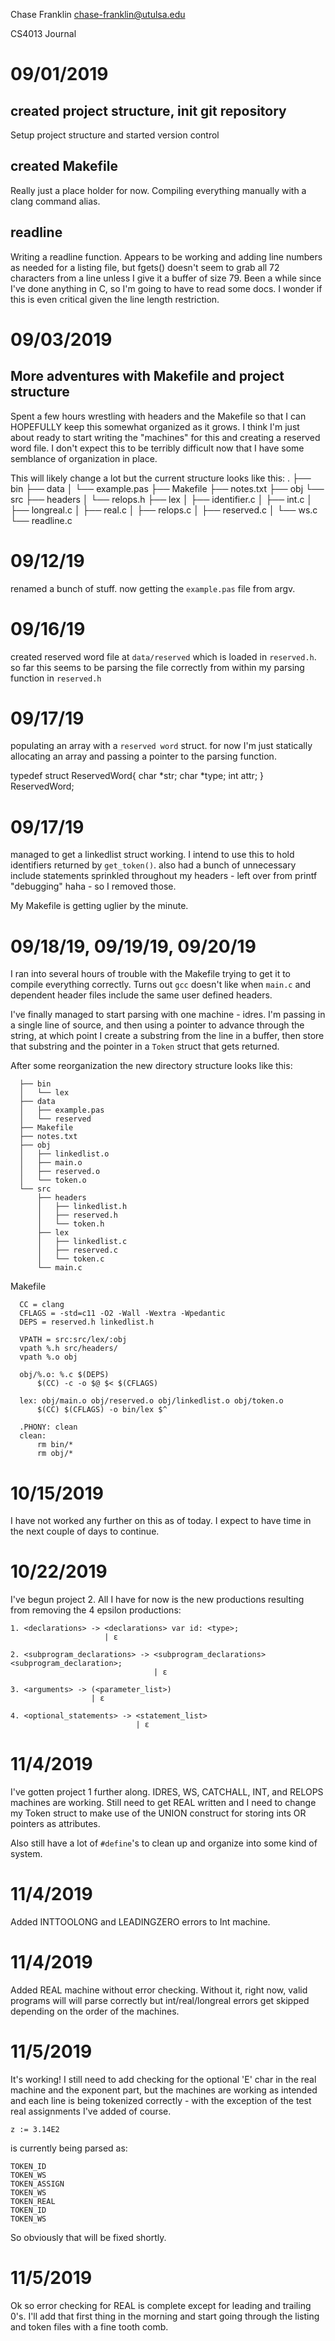 Chase Franklin
chase-franklin@utulsa.edu

CS4013 Journal

# 09/01/2019

## created project structure, init git repository
   Setup project structure and started version control

## created Makefile
   Really just a place holder for now. Compiling everything manually with a
   clang command alias.

## readline
   Writing a readline function. Appears to be working and adding line numbers
   as needed for a listing file, but fgets() doesn't seem to grab all 72
   characters from a line unless I give it a buffer of size 79. Been a while
   since I've done anything in C, so I'm going to have to read some docs. I
   wonder if this is even critical given the line length restriction.

# 09/03/2019

## More adventures with Makefile and project structure

   Spent a few hours wrestling with headers and the Makefile so that I can 
   HOPEFULLY keep this somewhat organized as it grows. I think I'm just about
   ready to start writing the "machines" for this and creating a reserved word
   file. I don't expect this to be terribly difficult now that I have some
   semblance of organization in place.

   This will likely change a lot but the current structure looks like this:
   .
   ├── bin
   ├── data
   │   └── example.pas
   ├── Makefile
   ├── notes.txt
   ├── obj
   └── src
       ├── headers
       │   └── relops.h
       ├── lex
       │   ├── identifier.c
       │   ├── int.c
       │   ├── longreal.c
       │   ├── real.c
       │   ├── relops.c
       │   ├── reserved.c
       │   └── ws.c
       └── readline.c


# 09/12/19

  renamed a bunch of stuff. now getting the `example.pas` file from argv.

# 09/16/19

  created reserved word file at `data/reserved` which is loaded in `reserved.h`.
  so far this seems to be parsing the file correctly from within my parsing
  function in `reserved.h`


# 09/17/19

  populating an array with a `reserved word` struct. for now I'm just statically
  allocating an array and passing a pointer to the parsing function.

  typedef struct ReservedWord{
  char *str;
  char *type;
  int attr;
  } ReservedWord;

# 09/17/19

  managed to get a linkedlist struct working. I intend to use this to hold
  identifiers returned by `get_token()`. also had a bunch of unnecessary
  include statements sprinkled throughout my headers - left over from
  printf "debugging" haha - so I removed those.

  My Makefile is getting uglier by the minute.

# 09/18/19, 09/19/19, 09/20/19

  I ran into several hours of trouble with the Makefile trying to get it
  to compile everything correctly. Turns out `gcc` doesn't like when
  `main.c` and dependent header files include the same user defined
  headers.

  I've finally managed to start parsing with one machine - idres. I'm passing
  in a single line of source, and then using a pointer to advance through the
  string, at which point I create a substring from the line in a buffer, then
  store that substring and the pointer in a `Token` struct that gets returned.

  After some reorganization the new directory structure looks like this:
  
```
  ├── bin
  │   └── lex
  ├── data
  │   ├── example.pas
  │   └── reserved
  ├── Makefile
  ├── notes.txt
  ├── obj
  │   ├── linkedlist.o
  │   ├── main.o
  │   ├── reserved.o
  │   └── token.o
  └── src
      ├── headers
      │   ├── linkedlist.h
      │   ├── reserved.h
      │   └── token.h
      ├── lex
      │   ├── linkedlist.c
      │   ├── reserved.c
      │   └── token.c
      └── main.c
```

Makefile
```
  CC = clang
  CFLAGS = -std=c11 -O2 -Wall -Wextra -Wpedantic
  DEPS = reserved.h linkedlist.h

  VPATH = src:src/lex/:obj
  vpath %.h src/headers/
  vpath %.o obj

  obj/%.o: %.c $(DEPS)
      $(CC) -c -o $@ $< $(CFLAGS)

  lex: obj/main.o obj/reserved.o obj/linkedlist.o obj/token.o
      $(CC) $(CFLAGS) -o bin/lex $^

  .PHONY: clean
  clean:
      rm bin/*
      rm obj/*
```

# 10/15/2019

I have not worked any further on this as of today. I expect to have time in the
next couple of days to continue.

# 10/22/2019

I've begun project 2. All I have for now is the new productions resulting from
removing the 4 epsilon productions:

    1. <declarations> -> <declarations> var id: <type>; 
                         | ε
                         
    2. <subprogram_declarations> -> <subprogram_declarations> <subprogram_declaration>;
                                    | ε
                                    
    3. <arguments> -> (<parameter_list>)
                      | ε
                      
    4. <optional_statements> -> <statement_list>
                                | ε
# 11/4/2019
I've gotten project 1 further along. IDRES, WS, CATCHALL, INT, and RELOPS
machines are working. Still need to get REAL written and I need
to change my Token struct to make use of the UNION construct for storing
ints OR pointers as attributes.

Also still have a lot of `#define`'s to clean up and organize into some
kind of system.


# 11/4/2019
Added INTTOOLONG and LEADINGZERO errors to Int machine.

# 11/4/2019
Added REAL machine without error checking.
Without it, right now, valid programs will will parse
correctly but int/real/longreal errors get skipped
depending on the order of the machines.

# 11/5/2019
It's working! I still need to add checking for the optional 'E' char in
the real machine and the exponent part, but the machines are working as
intended and each line is being tokenized correctly - with the exception
of the test real assignments I've added of course.

`z := 3.14E2`

is currently being parsed as:

```
TOKEN_ID
TOKEN_WS
TOKEN_ASSIGN
TOKEN_WS
TOKEN_REAL
TOKEN_ID
TOKEN_WS
```

So obviously that will be fixed shortly.

# 11/5/2019
Ok so error checking for REAL is complete except for leading and trailing 0's.
I'll add that first thing in the morning and start going through the listing
and token files with a fine tooth comb.
